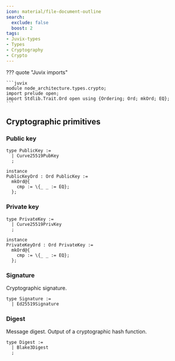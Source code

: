 ```yaml
---
icon: material/file-document-outline
search:
  exclude: false
  boost: 2
tags:
- Juvix-types
- Types
- Cryptography
- Crypto
---
```


??? quote "Juvix imports"

    ```juvix
    module node_architecture.types.crypto;
    import prelude open;
    import Stdlib.Trait.Ord open using {Ordering; Ord; mkOrd; EQ};
    ```

## Cryptographic primitives

### Public key

```juvix
type PublicKey :=
  | Curve25519PubKey
  ;

instance
PublicKeyOrd : Ord PublicKey :=
  mkOrd@{
    cmp := \{_ _ := EQ};
  };
```

### Private key

```juvix
type PrivateKey :=
  | Curve25519PrivKey
  ;

instance
PrivateKeyOrd : Ord PrivateKey :=
  mkOrd@{
    cmp := \{_ _ := EQ};
  };
```

### Signature

Cryptographic signature.

```juvix
type Signature :=
  | Ed25519Signature
```

### Digest

Message digest.
Output of a cryptographic hash function.

```juvix
type Digest :=
  | Blake3Digest
  ;
```
